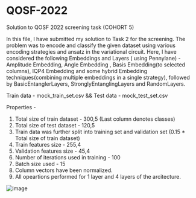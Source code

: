 # QOSF-2022
Solution to QOSF 2022 screening task (COHORT 5)

In this file, I have submitted my solution to Task 2 for the screening. The problem was to encode and classify the given dataset using various encoding strategies and ansatz in the variational circuit. Here, I have considered the following Embeddings and  Layers ( using Pennylane) - Amplitude Embedding, Angle Embedding , Basis Embedding(to selected columns), IQP4 Embedding and some hybrid Embedding techniques(combining multiple embeddings in a single strategy), followed by BasicEntanglerLayers, StronglyEntanglingLayers and RandomLayers. 

Train data - mock_train_set.csv  &&
Test data - mock_test_set.csv

Properties - 
1. Total  size of train dataset - 300,5  (Last column denotes classes)
2. Total size of test dataset  - 120,5
3. Train data was further split into training set and validation set (0.15 * Total size of train dataset)
4. Train features size - 255,4 
5. Validation features size - 45,4 
6. Number of iterations used in training - 100
7. Batch size used - 15
8. Column vectors have been normalized.
9. All opeartions performed for 1 layer and 4 layers of the arcitecture.


![image](https://user-images.githubusercontent.com/101512789/158073827-bd1ac9a2-3f0e-46fb-9daf-ce7d590f534c.png)
